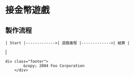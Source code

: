 接金幣遊戲
===================================================
製作流程
---------------------------------------------------
```| Start |------------->| 遊戲進程 |------------->| 結算 | ```


|
```
div class="footer">
        &copy; 2004 Foo Corporation
    </div>